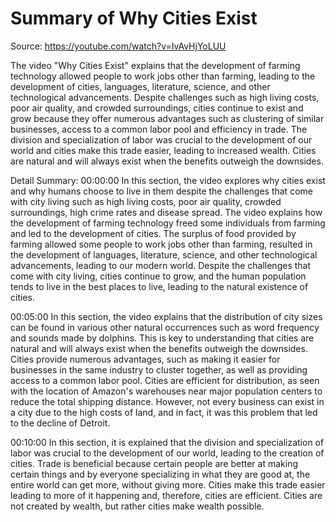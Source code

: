 # Summary of Why Cities Exist

Source: https://youtube.com/watch?v=IvAvHjYoLUU

The video "Why Cities Exist" explains that the development of farming technology allowed people to work jobs other than farming, leading to the development of cities, languages, literature, science, and other technological advancements. Despite challenges such as high living costs, poor air quality, and crowded surroundings, cities continue to exist and grow because they offer numerous advantages such as clustering of similar businesses, access to a common labor pool and efficiency in trade. The division and specialization of labor was crucial to the development of our world and cities make this trade easier, leading to increased wealth. Cities are natural and will always exist when the benefits outweigh the downsides.

Detail Summary: 
00:00:00
In this section, the video explores why cities exist and why humans choose to live in them despite the challenges that come with city living such as high living costs, poor air quality, crowded surroundings, high crime rates and disease spread. The video explains how the development of farming technology freed some individuals from farming and led to the development of cities. The surplus of food provided by farming allowed some people to work jobs other than farming, resulted in the development of languages, literature, science, and other technological advancements, leading to our modern world. Despite the challenges that come with city living, cities continue to grow, and the human population tends to live in the best places to live, leading to the natural existence of cities.

00:05:00
In this section, the video explains that the distribution of city sizes can be found in various other natural occurrences such as word frequency and sounds made by dolphins. This is key to understanding that cities are natural and will always exist when the benefits outweigh the downsides. Cities provide numerous advantages, such as making it easier for businesses in the same industry to cluster together, as well as providing access to a common labor pool. Cities are efficient for distribution, as seen with the location of Amazon's warehouses near major population centers to reduce the total shipping distance. However, not every business can exist in a city due to the high costs of land, and in fact, it was this problem that led to the decline of Detroit.

00:10:00
In this section, it is explained that the division and specialization of labor was crucial to the development of our world, leading to the creation of cities. Trade is beneficial because certain people are better at making certain things and by everyone specializing in what they are good at, the entire world can get more, without giving more. Cities make this trade easier leading to more of it happening and, therefore, cities are efficient. Cities are not created by wealth, but rather cities make wealth possible.

